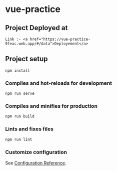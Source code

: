 # vue-practice

## Project Deployed at
```
Link :- <a href="https://vue-practice-9feac.web.app/#/data">Deployement</a>
```

## Project setup
```
npm install
```

### Compiles and hot-reloads for development
```
npm run serve
```

### Compiles and minifies for production
```
npm run build
```

### Lints and fixes files
```
npm run lint
```

### Customize configuration
See [Configuration Reference](https://cli.vuejs.org/config/).
